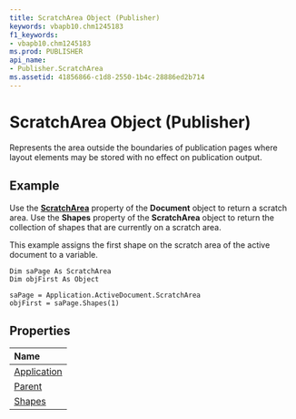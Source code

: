 ```yaml
---
title: ScratchArea Object (Publisher)
keywords: vbapb10.chm1245183
f1_keywords:
- vbapb10.chm1245183
ms.prod: PUBLISHER
api_name:
- Publisher.ScratchArea
ms.assetid: 41856866-c1d8-2550-1b4c-28886ed2b714
---
```



# ScratchArea Object (Publisher)

Represents the area outside the boundaries of publication pages where layout elements may be stored with no effect on publication output.
 


## Example

Use the  **[ScratchArea](document-scratcharea-property-publisher.md)** property of the **Document** object to return a scratch area. Use the **Shapes** property of the **ScratchArea** object to return the collection of shapes that are currently on a scratch area.
 

 

 

 
This example assigns the first shape on the scratch area of the active document to a variable.
 

 



```
Dim saPage As ScratchArea 
Dim objFirst As Object 
 
saPage = Application.ActiveDocument.ScratchArea 
objFirst = saPage.Shapes(1)
```


## Properties



|**Name**|
|:-----|
|[Application](scratcharea-application-property-publisher.md)|
|[Parent](scratcharea-parent-property-publisher.md)|
|[Shapes](scratcharea-shapes-property-publisher.md)|

